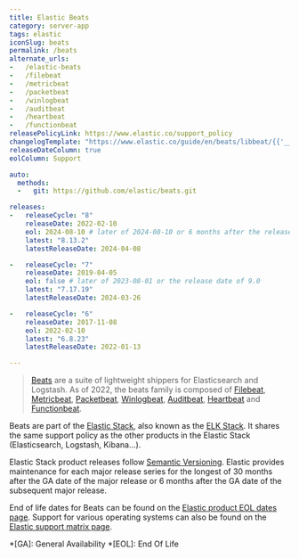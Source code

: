 ```yaml
---
title: Elastic Beats
category: server-app
tags: elastic
iconSlug: beats
permalink: /beats
alternate_urls:
-   /elastic-beats
-   /filebeat
-   /metricbeat
-   /packetbeat
-   /winlogbeat
-   /auditbeat
-   /heartbeat
-   /functionbeat
releasePolicyLink: https://www.elastic.co/support_policy
changelogTemplate: "https://www.elastic.co/guide/en/beats/libbeat/{{'__LATEST__'|split:'.'|pop|join:'.'}}/release-notes-__LATEST__.html"
releaseDateColumn: true
eolColumn: Support

auto:
  methods:
  -   git: https://github.com/elastic/beats.git

releases:
-   releaseCycle: "8"
    releaseDate: 2022-02-10
    eol: 2024-08-10 # later of 2024-08-10 or 6 months after the release date of 9.0
    latest: "8.13.2"
    latestReleaseDate: 2024-04-08

-   releaseCycle: "7"
    releaseDate: 2019-04-05
    eol: false # later of 2023-08-01 or the release date of 9.0
    latest: "7.17.19"
    latestReleaseDate: 2024-03-26

-   releaseCycle: "6"
    releaseDate: 2017-11-08
    eol: 2022-02-10
    latest: "6.8.23"
    latestReleaseDate: 2022-01-13

---
```


> [Beats](https://www.elastic.co/beats/) are a suite of lightweight shippers for Elasticsearch and
> Logstash. As of 2022, the beats family is composed of
> [Filebeat](https://www.elastic.co/beats/filebeat),
> [Metricbeat](https://www.elastic.co/beats/metricbeat),
> [Packetbeat](https://www.elastic.co/beats/packetbeat),
> [Winlogbeat](https://www.elastic.co/beats/winlogbeat),
> [Auditbeat](https://www.elastic.co/beats/auditbeat),
> [Heartbeat](https://www.elastic.co/beats/heartbeat) and
> [Functionbeat](https://www.elastic.co/beats/functionbeat).

Beats are part of the [Elastic Stack](https://www.elastic.co/elastic-stack/), also known as the
[ELK Stack](https://www.elastic.co/what-is/elk-stack). It shares the same support policy as the
other products in the Elastic Stack (Elasticsearch, Logstash, Kibana...).

Elastic Stack product releases follow [Semantic Versioning](https://semver.org/). Elastic provides
maintenance for each major release series for the longest of 30 months after the GA date of the
major release or 6 months after the GA date of the subsequent major release.

End of life dates for Beats can be found on the [Elastic product EOL dates page](https://www.elastic.co/support/eol).
Support for various operating systems can also be found on the [Elastic support matrix page](https://www.elastic.co/support/matrix).

*[GA]: General Availability
*[EOL]: End Of Life
